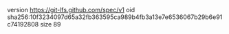 version https://git-lfs.github.com/spec/v1
oid sha256:10f3234097d65a32fb363595ca989b4fb3a13e7e6536067b29b6e91c74192808
size 89
